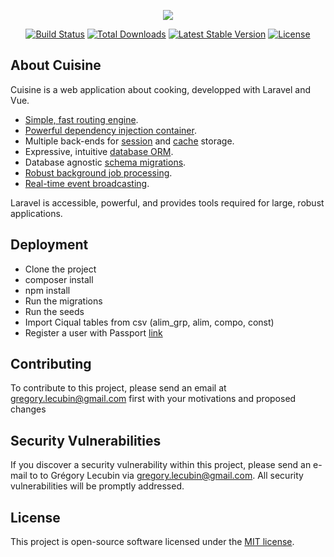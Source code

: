 <p align="center"><img src="https://laravel.com/assets/img/components/logo-laravel.svg"></p>

<p align="center">
<a href="https://travis-ci.org/laravel/framework"><img src="https://travis-ci.org/laravel/framework.svg" alt="Build Status"></a>
<a href="https://packagist.org/packages/laravel/framework"><img src="https://poser.pugx.org/laravel/framework/d/total.svg" alt="Total Downloads"></a>
<a href="https://packagist.org/packages/laravel/framework"><img src="https://poser.pugx.org/laravel/framework/v/stable.svg" alt="Latest Stable Version"></a>
<a href="https://packagist.org/packages/laravel/framework"><img src="https://poser.pugx.org/laravel/framework/license.svg" alt="License"></a>
</p>

## About Cuisine

Cuisine is a web application about cooking, developped with Laravel and Vue.

- [Simple, fast routing engine](https://laravel.com/docs/routing).
- [Powerful dependency injection container](https://laravel.com/docs/container).
- Multiple back-ends for [session](https://laravel.com/docs/session) and [cache](https://laravel.com/docs/cache) storage.
- Expressive, intuitive [database ORM](https://laravel.com/docs/eloquent).
- Database agnostic [schema migrations](https://laravel.com/docs/migrations).
- [Robust background job processing](https://laravel.com/docs/queues).
- [Real-time event broadcasting](https://laravel.com/docs/broadcasting).

Laravel is accessible, powerful, and provides tools required for large, robust applications.

## Deployment

- Clone the project
- composer install
- npm install
- Run the migrations
- Run the seeds
- Import Ciqual tables from csv (alim_grp, alim, compo, const)
- Register a user with Passport [link](https://medium.com/@martin.riedweg/laravel-5-7-api-authentification-with-laravel-passport-92b909e12528)


## Contributing

To contribute to this project, please send an email at gregory.lecubin@gmail.com first with your motivations and proposed changes

## Security Vulnerabilities

If you discover a security vulnerability within this project, please send an e-mail to to Grégory Lecubin via [gregory.lecubin@gmail.com](mailto:gregory.lecubin@gmail.com). All security vulnerabilities will be promptly addressed.

## License

This project is open-source software licensed under the [MIT license](https://opensource.org/licenses/MIT).
